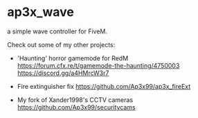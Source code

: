 # ap3x_wave
 a simple wave controller for FiveM.

 Check out some of my other projects:

 - 'Haunting' horror gamemode for RedM
 https://forum.cfx.re/t/gamemode-the-haunting/4750003
 https://discord.gg/a4HMrcW3r7

- Fire extinguisher fix
https://github.com/Ap3x99/ap3x_fireExt

- My fork of Xander1998's CCTV cameras
https://github.com/Ap3x99/securitycams
